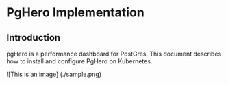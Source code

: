 # PgHero Implementation <!-- omit in toc -->


## Introduction

pgHero is a performance dashboard for PostGres. This document describes how to install and configure PgHero on Kubernetes.

![This is an image] (./sample.png)